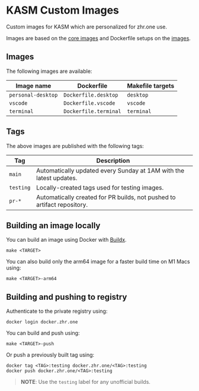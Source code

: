 # KASM Custom Images

Custom images for KASM which are personalized for zhr.one use.

Images are based on the [core images](https://github.com/kasmtech/workspaces-core-images) and Dockerfile setups on the [images](https://github.com/kasmtech/workspaces-images).

## Images

The following images are available:

| Image name | Dockerfile | Makefile targets |
| ---------- | ---------- | ---------------- |
| `personal-desktop` | `Dockerfile.desktop` | `desktop` |
| `vscode` | `Dockerfile.vscode` | `vscode` |
| `terminal` | `Dockerfile.terminal` | `terminal` |

## Tags

The above images are published with the following tags:

| Tag | Description |
| --- | ----------- |
| `main` | Automatically updated every Sunday at 1AM with the latest updates. |
| `testing` | Locally-created tags used for testing images. |
| `pr-*` | Automatically created for PR builds, not pushed to artifact repository. |

## Building an image locally

You can build an image using Docker with [Buildx](https://github.com/docker/buildx).

```shell
make <TARGET>
```

You can also build only the arm64 image for a faster build time on M1 Macs using:

```shell
make <TARGET>-arm64
```

## Building and pushing to registry

Authenticate to the private registry using:

```shell
docker login docker.zhr.one
```

You can build and push using:

```shell
make <TARGET>-push
```

Or push a previously built tag using:

```shell
docker tag <TAG>:testing docker.zhr.one/<TAG>:testing
docker push docker.zhr.one/<TAG>:testing
```

> **NOTE**: Use the `testing` label for any unofficial builds.
